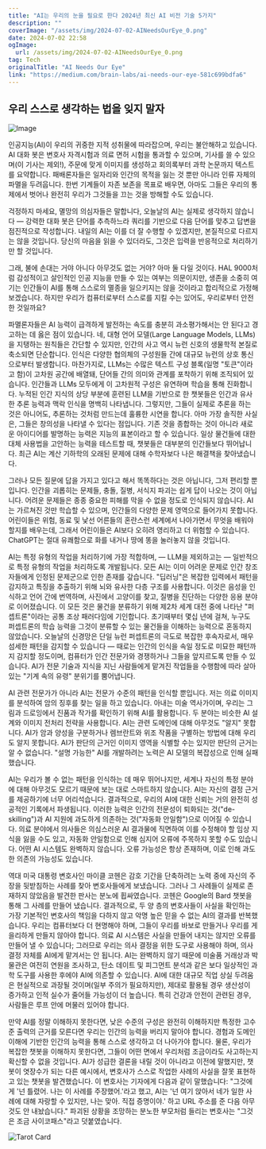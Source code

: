 ```yaml
---
title: "AI는 우리의 눈을 필요로 한다 2024년 최신 AI 비전 기술 5가지"
description: ""
coverImage: "/assets/img/2024-07-02-AINeedsOurEye_0.png"
date: 2024-07-02 22:58
ogImage: 
  url: /assets/img/2024-07-02-AINeedsOurEye_0.png
tag: Tech
originalTitle: "AI Needs Our Eye"
link: "https://medium.com/brain-labs/ai-needs-our-eye-581c699bdfa6"
---
```



## 우리 스스로 생각하는 법을 잊지 말자

![Image](/assets/img/2024-07-02-AINeedsOurEye_0.png)

인공지능(AI)이 우리의 귀중한 지적 성취물에 따라잡으며, 우리는 불안해하고 있습니다. AI 대화 봇은 변호사 자격시험과 의료 면허 시험을 통과할 수 있으며, 기사를 쓸 수 있으며(이 기사는 제외!), 주문에 맞게 이미지를 생성하고 회의록부터 과학 논문까지 텍스트를 요약합니다. 패배론자들은 일자리와 인간의 목적을 잃는 것 뿐만 아니라 인류 자체의 파멸을 두려웁니다. 한번 기계들이 자존 보존을 목표로 배우면, 아마도 그들은 우리의 통제에서 벗어나 완전히 우리가 그것들을 끄는 것을 방해할 수도 있습니다.

걱정하지 마세요, 멸망의 의심자들은 말합니다, 오늘날의 AI는 실제로 생각하지 않습니다 — 강력한 대화 봇은 단어를 추측하느라 쿼리를 기반으로 다음 단어를 맞추고 답변을 점진적으로 작성합니다. 내일의 AI는 이를 더 잘 수행할 수 있겠지만, 본질적으로 다르지는 않을 것입니다. 당신의 마음을 읽을 수 있더라도, 그것은 입력을 반응적으로 처리하기만 할 것입니다.

<div class="content-ad"></div>

그래, 불에 손대는 거야 아니다 아무것도 없는 거야? 아마 둘 다일 것이다. HAL 9000처럼 감성적이고 살인적인 인공 지능을 만들 수 있는 여부는 의문이지만, 생존을 소중히 여기는 인간들이 AI를 통해 스스로의 멸종을 일으키지는 않을 것이라고 합리적으로 가정해 보겠습니다. 하지만 우리가 컴퓨터로부터 스스로를 지킬 수는 있어도, 우리로부터 안전한 것일까요?

파멸론자들은 AI 능력이 급격하게 발전하는 속도를 충분히 과소평가해서는 안 된다고 경고하는 데 옳은 점이 있습니다. 네, 대형 언어 모델(Large Language Models, LLMs)을 지탱하는 원칙들은 간단할 수 있지만, 인간의 사고 역시 뉴런 신호의 생물학적 본질로 축소되면 단순합니다. 인식은 다양한 협의체의 구성원들 간에 대규모 뉴런의 상호 통신으로부터 발생합니다. 마찬가지로, LLMs는 수많은 텍스트 구성 블록(일명 "토큰"이라고 함)이 고차원 공간에 배열돼, 단어들 간의 의미와 관계를 포착하기 위해 조직되어 있습니다. 인간들과 LLMs 모두에게 이 고차원적 구성은 유연하며 학습을 통해 진화합니다. 누적된 인간 지식의 상당 부분에 훈련된 LLM을 기반으로 한 챗봇들은 인간과 유사한 추론 능력과 맥락 인식을 명백히 나타냅니다. 그렇지만, 그들이 실제로 추론을 하는 것은 아니어도, 추론하는 것처럼 만드는데 훌륭한 시연을 합니다. 아마 가장 솔직한 사실은, 그들은 창의성을 나타낼 수 있다는 점입니다. 기존 것을 종합하는 것이 아니라 새로운 아이디어를 발명하는 능력은 지능의 표본이라고 할 수 있습니다. 일상 물건들에 대한 대체 사용법을 고안하는 능력을 테스트할 때, 챗봇들은 대부분의 인간들보다 뛰어납니다. 최근 AI는 계산 기하학의 오래된 문제에 대해 수학자보다 나은 해결책을 찾아냈습니다.

그러나 모든 질문에 답을 가지고 있다고 해서 똑똑하다는 것은 아닙니다, 그저 편리할 뿐입니다. 인간을 괴롭히는 문제들, 충돌, 질병, 서식지 파괴는 쉽게 답이 나오는 것이 아닙니다. 어려운 문제들은 종종 중요한 피해를 막을 수 없을 정도로 인식되지 않습니다. AI는 가르쳐진 것만 학습할 수 있으며, 인간들의 다양한 문제 영역으로 들어가지 못합니다. 어린이들은 위험, 동료 및 낯선 어른들의 혼란스런 세계에서 나아가면서 무엇을 배워야 할지를 배우는데, 그래서 어린이들은 AI보다 오히려 영리하고 더 위험할 수 있습니다. ChatGPT는 절대 유쾌함으로 화를 내거나 땅에 똥을 눌러놓지 않을 것입니다.

AI는 특정 유형의 작업을 처리하기에 가장 적합하며, — LLM을 제외하고는 — 일반적으로 특정 유형의 작업을 처리하도록 개발됩니다. 모든 AI는 이미 어려운 문제로 인간 창조자들에게 인정된 문제군으로 인한 존재를 갚습니다. "딥러닝"은 복잡한 입력에서 패턴을 감지하고 특징을 추출하기 위해 뇌와 유사한 다층 구조를 사용합니다. 이것은 음성을 인식하고 언어 간에 번역하며, 사진에서 고양이를 찾고, 질병을 진단하는 다양한 응용 분야로 이어졌습니다. 이 모든 것은 물건을 분류하기 위해 제2차 세계 대전 중에 나타난 "퍼셉트론"이라는 공통 조상 패러다임에 기인합니다. 초기때부터 몇십 년에 걸쳐, 누구도 퍼셉트론의 학습 능력을 그것이 분류할 수 있는 물건들을 이해하는 능력으로 혼동하지 않았습니다. 오늘날의 신경망은 단일 뉴런 퍼셉트론의 극도로 복잡한 후속자로서, 매우 섬세한 패턴을 감지할 수 있습니다 — 때로는 인간의 인식을 속일 정도로 미묘한 패턴까지 감지할 정도이며, 컴퓨터가 인간 전문가와 경쟁하거나 그들을 앞지르도록 만들 수 있습니다. AI가 전문 기술과 지식을 지닌 사람들에게 맡겨진 작업들을 수행함에 따라 살아있는 "기계 속의 유령" 분위기를 뿜어냅니다.

<div class="content-ad"></div>

AI 관련 전문가가 아니라 AI는 전문가 수준의 패턴을 인식할 뿐입니다. 저는 의료 이미지를 분석하여 암의 징후를 찾는 일을 하고 있습니다. 아내는 미술 역사가이며, 우리는 그림과 드로잉에서 진품과 작가를 확인하기 위해 AI를 활용합니다. 두 분야는 비슷한 AI 설계와 이미지 전처리 전략을 사용합니다. AI는 관련 도메인에 대해 아무것도 "알지" 못합니다. AI가 암과 양성을 구분하거나 렘브란트와 위조 작품을 구별하는 방법에 대해 우리도 알지 못합니다. AI가 판단의 근거인 이미지 영역을 식별할 수는 있지만 판단의 근거는 알 수 없습니다. "설명 가능한" AI를 개발하려는 노력은 AI 모델의 복잡성으로 인해 실패했습니다.

AI는 우리가 볼 수 없는 패턴을 인식하는 데 매우 뛰어나지만, 세계나 자신의 특정 분야에 대해 아무것도 모르기 때문에 보는 대로 스마트하지 않습니다. AI는 자신의 결정 근거를 제공하기에 너무 어리석습니다. 결과적으로, 우리의 AI에 대한 신뢰는 거의 완전히 성공적인 기록에서 파생됩니다. 이러한 능력은 인간의 전문성이 퇴화되는 것("de-skilling")과 AI 지원에 과도하게 의존하는 것("자동화 안일함")으로 이어질 수 있습니다. 의료 분야에서 의사들은 의심스러운 AI 결과물에 직면하여 이를 수정해야 할 임상 지식을 잃을 수도 있고, 자동화 안일함으로 인해 심지어 오류에 주목하지 못할 수도 있습니다. 어떤 AI 시스템도 완벽하지 않습니다. 오류 가능성은 항상 존재하며, 이로 인해 과도한 의존의 가능성도 있습니다.

역대 미국 대통령 변호사인 마이클 코헨은 감호 기간을 단축하려는 노력 중에 자신의 주장을 뒷받침하는 사례를 찾아 변호사들에게 보냈습니다. 그러나 그 사례들이 실제로 존재하지 않았음을 발견한 판사는 분노에 휩싸였습니다. 코헨은 Google의 Bard 챗봇을 통해 그 사례를 만들어 냈습니다. 결과적으로, 두 양 층의 변호사들이 사실을 확인하는 가장 기본적인 변호사의 책임을 다하지 않고 악명 높은 믿을 수 없는 AI의 결과를 반복했습니다. 우리는 컴퓨터보다 더 현명해야 하며, 그들이 우리를 바보로 만들거나 우리를 게을리하게 만들지 않아야 합니다. 의료 AI 시스템은 사실을 만들어 내지는 않지만 오류를 만들어 낼 수 있습니다; 그러므로 우리는 의사 결정을 위한 도구로 사용해야 하며, 의사 결정 자체를 AI에게 맡겨서는 안 됩니다. AI는 완벽하지 않기 때문에 미술품 거래상과 박물관은 여전히 연원을 조사하고, 탄소 데이트 및 피그먼트 분석과 같은 보다 일상적인 과학 도구를 사용한 후에야 AI에 의존할 수 있습니다. AI에 대한 대규모 직업 상실 두려움은 현실적으로 과장될 것이며(일부 주의가 필요하지만), 제대로 활용될 경우 생산성이 증가하고 인적 실수가 줄어들 가능성이 더 높습니다. 특히 건강과 안전이 관련된 경우, 사람들은 루프 안에 머물러 있어야 합니다.

만약 AI를 정말 이해하지 못한다면, 낮은 수준의 구성은 완전히 이해하지만 특정한 고수준 출력의 근거를 모른다면 우리는 인간의 능력을 버리지 말아야 합니다. 경험과 도메인 이해에 기반한 인간의 능력을 통해 스스로 생각하고 더 나아가야 합니다. 물론, 우리가 복잡한 챗봇을 이해하지 못한다면, 그들이 어떤 면에서 우리처럼 조금이라도 사고하는지 확신할 수 없을 것입니다. AI가 성급한 결론을 내릴 것이 아니라고 이전에 말했지만, 챗봇이 엿장수가 되는 다른 예시에서, 변호사가 스스로 작업한 사례의 사실을 잘못 표현하고 있는 챗봇을 발견했습니다. 이 변호사는 기자에게 다음과 같이 말했습니다: "그것에게 '넌 틀렸어. 나는 이 사례를 주장했어.'라고 했고, AI는 '넌 여기 앉아서 네가 일한 사례에 대해 자랑할 수 있지만, 나는 맞아. 직접 증명이야.' 하고 URL 주소를 준 다음 아무 것도 안 내놨습니다." 파괴된 상황을 조망하는 분노한 부모처럼 들리는 변호사는 "그것은 조금 사이코패스"라고 덧붙였습니다.

<div class="content-ad"></div>

![Tarot Card](/assets/img/2024-07-02-AINeedsOurEye_1.png)